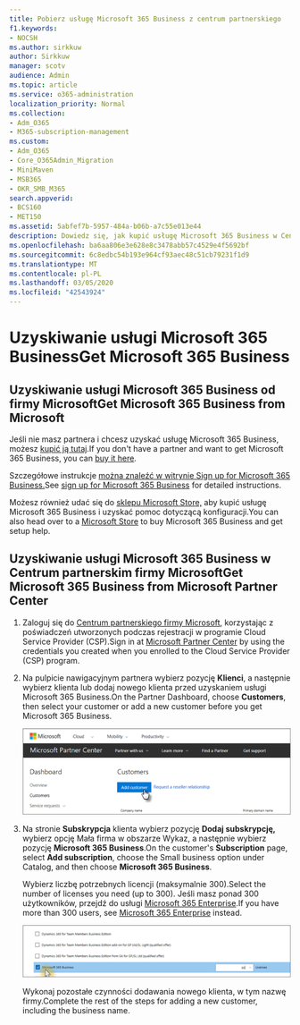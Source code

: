 ```yaml
---
title: Pobierz usługę Microsoft 365 Business z centrum partnerskiego
f1.keywords:
- NOCSH
ms.author: sirkkuw
author: Sirkkuw
manager: scotv
audience: Admin
ms.topic: article
ms.service: o365-administration
localization_priority: Normal
ms.collection:
- Adm_O365
- M365-subscription-management
ms.custom:
- Adm_O365
- Core_O365Admin_Migration
- MiniMaven
- MSB365
- OKR_SMB_M365
search.appverid:
- BCS160
- MET150
ms.assetid: 5abfef7b-5957-484a-b06b-a7c55e013e44
description: Dowiedz się, jak kupić usługę Microsoft 365 Business w Centrum partnerskim firmy Microsoft.
ms.openlocfilehash: ba6aa806e3e628e8c3478abb57c4529e4f5692bf
ms.sourcegitcommit: 6c8edbc54b193e964cf93aec48c51cb79231f1d9
ms.translationtype: MT
ms.contentlocale: pl-PL
ms.lasthandoff: 03/05/2020
ms.locfileid: "42543924"
---
```

# <a name="get-microsoft-365-business"></a><span data-ttu-id="0ce76-103">Uzyskiwanie usługi Microsoft 365 Business</span><span class="sxs-lookup"><span data-stu-id="0ce76-103">Get Microsoft 365 Business</span></span>

## <a name="get-microsoft-365-business-from-microsoft"></a><span data-ttu-id="0ce76-104">Uzyskiwanie usługi Microsoft 365 Business od firmy Microsoft</span><span class="sxs-lookup"><span data-stu-id="0ce76-104">Get Microsoft 365 Business from Microsoft</span></span>

<span data-ttu-id="0ce76-105">Jeśli nie masz partnera i chcesz uzyskać usługę Microsoft 365 Business, możesz [kupić ją tutaj](https://www.microsoft.com/en-US/microsoft-365/business).</span><span class="sxs-lookup"><span data-stu-id="0ce76-105">If you don't have a partner and want to get Microsoft 365 Business, you can [buy it here](https://www.microsoft.com/en-US/microsoft-365/business).</span></span>

<span data-ttu-id="0ce76-106">Szczegółowe instrukcje [można znaleźć w witrynie Sign up for Microsoft 365 Business.](sign-up.md)</span><span class="sxs-lookup"><span data-stu-id="0ce76-106">See [sign up for Microsoft 365 Business](sign-up.md) for detailed instructions.</span></span>

<span data-ttu-id="0ce76-107">Możesz również udać się do [sklepu Microsoft Store,](https://www.microsoft.com/en-us/store/locations/find-a-store?icid=en_US_Store_UH_FAS) aby kupić usługę Microsoft 365 Business i uzyskać pomoc dotyczącą konfiguracji.</span><span class="sxs-lookup"><span data-stu-id="0ce76-107">You can also head over to a [Microsoft Store](https://www.microsoft.com/en-us/store/locations/find-a-store?icid=en_US_Store_UH_FAS) to buy Microsoft 365 Business and get setup help.</span></span>
  
## <a name="get-microsoft-365-business-from-microsoft-partner-center"></a><span data-ttu-id="0ce76-108">Uzyskiwanie usługi Microsoft 365 Business w Centrum partnerskim firmy Microsoft</span><span class="sxs-lookup"><span data-stu-id="0ce76-108">Get Microsoft 365 Business from Microsoft Partner Center</span></span>

1. <span data-ttu-id="0ce76-109">Zaloguj się do [Centrum partnerskiego firmy Microsoft](https://go.microsoft.com/fwlink/p/?linkid=849910), korzystając z poświadczeń utworzonych podczas rejestracji w programie Cloud Service Provider (CSP).</span><span class="sxs-lookup"><span data-stu-id="0ce76-109">Sign in at [Microsoft Partner Center](https://go.microsoft.com/fwlink/p/?linkid=849910) by using the credentials you created when you enrolled to the Cloud Service Provider (CSP) program.</span></span> 
    
2. <span data-ttu-id="0ce76-110">Na pulpicie nawigacyjnym partnera wybierz pozycję **Klienci**, a następnie wybierz klienta lub dodaj nowego klienta przed uzyskaniem usługi Microsoft 365 Business.</span><span class="sxs-lookup"><span data-stu-id="0ce76-110">On the Partner Dashboard, choose **Customers**, then select your customer or add a new customer before you get Microsoft 365 Business.</span></span>
    
    ![W centrum partnerów firmy Microsoft dodaj klienta.](../media/ec807d07-bbd2-411f-8fe1-c644cf9a3882.png)
  
3. <span data-ttu-id="0ce76-112">Na stronie **Subskrypcja** klienta wybierz pozycję **Dodaj subskrypcję,** wybierz opcję Mała firma w obszarze Wykaz, a następnie wybierz pozycję **Microsoft 365 Business**.</span><span class="sxs-lookup"><span data-stu-id="0ce76-112">On the customer's **Subscription** page, select **Add subscription**, choose the Small business option under Catalog, and then choose **Microsoft 365 Business**.</span></span>
    
    <span data-ttu-id="0ce76-113">Wybierz liczbę potrzebnych licencji (maksymalnie 300).</span><span class="sxs-lookup"><span data-stu-id="0ce76-113">Select the number of licenses you need (up to 300).</span></span> <span data-ttu-id="0ce76-114">Jeśli masz ponad 300 użytkowników, przejdź do usługi [Microsoft 365 Enterprise](https://go.microsoft.com/fwlink/p/?linkid=862316).</span><span class="sxs-lookup"><span data-stu-id="0ce76-114">If you have more than 300 users, see [Microsoft 365 Enterprise](https://go.microsoft.com/fwlink/p/?linkid=862316) instead.</span></span> 
    
    ![Na stronie Nowa subskrypcja wybierz małą firmę.](../media/52d99e89-2175-4974-84bb-dd626048541b.png)
  
    <span data-ttu-id="0ce76-116">Wykonaj pozostałe czynności dodawania nowego klienta, w tym nazwę firmy.</span><span class="sxs-lookup"><span data-stu-id="0ce76-116">Complete the rest of the steps for adding a new customer, including the business name.</span></span>
    


